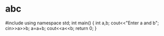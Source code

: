 # abc
#include<iostream>
  using namespace std;
  int main()
  {
    int a,b;
  cout<<"Enter a and b";
  cin>>a>>b;
  a=a+b;
  cout<<a<<b;
  return 0;
  }
  

